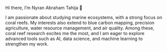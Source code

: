 Hi there, I’m Nyran Abraham Tahija 👋

I am passionate about studying marine ecosystems, with a strong focus on coral reefs. My interests also extend to blue carbon mapping, precision agriculture, water resource management, and air quality. Among these, coral reef research excites me the most, and I am eager to explore advanced tools such as AI, data science, and machine learning to strengthen my work.

